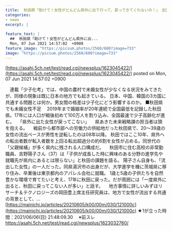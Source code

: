 ```yaml
---
title:  秋田県「助けて！女性がどんどん県外に出て行って、戻ってきてくれないの！」　全国最速で少子高齢化が進行 ★5  
categories:
- news
excerpt: |
  
feature_text: |
  ##  秋田県「助けて！女性がどんどん県外に出...
  Mon, 07 Jun 2021 14:57:02  +0900
feature_image: "https://picsum.photos/2560/600?image=733"
image: "https://picsum.photos/2560/600?image=733"
---
```


[https://asahi.5ch.net/test/read.cgi/newsplus/1623045422/](https://asahi.5ch.net/test/read.cgi/newsplus/1623045422/)
posted on Mon, 07 Jun 2021 14:57:02  +0900

<!--more-->

　連載「少子化考」では、中国の農村で未婚女性が少なくなる状況をみてきたが、同様の現象は既に日本の地方でも起きている。 日本、中国、韓国の3カ国に共通する問題とは何か。男女間の格差は少子化にどう影響するのか。 ■秋田県でも未婚女性不足 　2019年まで婚姻率が20年連続で全国最低を記録した秋田県。17年には人口が戦後初めて100万人を割り込み、全国最速で少子高齢化が進む。 　「県外に出た女性が戻ってこない」 　県あきた未来戦略課の担当者は頭を抱える。 　戦前から都市部への労働力の供給地だった秋田県で、20〜39歳の女性の流出ペースが男性を逆転したのは08年以降。 秋田ではここ10年、県外への転出者数が転入者数を上回る転出超過分の約6割を女性が占める。同世代の「父親候補」が多く県内に残される人口構成だ。 　秋田市に住む高校の非常勤職員、吉野陽子さん（37）は「子供が成長した時に興味のある分野の進学先や就職先が県内にあるとは限らない」と秋田の課題を語る。 陽子さん自身も、「流出した女性」の一人だった。同県湯沢市の出身だが、大学進学を機に茨城県に移り住み、卒業後は東京都内のアパレル会社に就職。 1歳と5歳の子供たちを自然豊かな環境で育てたいと考え、17年に秋田に戻った。だが周囲には「一度県外に出ると、秋田に戻ってこない人が多い」と話す。 　地方事情に詳しいみずほリサーチ＆テクノロジーズの岡田豊上席主任研究員は、地方で女性が流出する共通の背景として、… [https://mainichi.jp/articles/20210605/k00/00m/030/121000c](https://mainichi.jp/articles/20210605/k00/00m/030/121000c) ★1が立った時間：2021/06/06(日) 21:48:09.30　 ※前スレ https://asahi.5ch.net/test/read.cgi/newsplus/1623032760/
